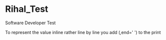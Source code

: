 # Rihal_Test
Software Developer Test
 
To represent the value inline rather line by line you add (,end=' ') to the print 
